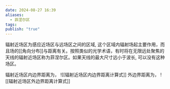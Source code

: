 ```yaml
---
date: 2024-08-27 16:39
aliases:
  - 菲涅尔区
tags: 
publish: "true"
---
```

辐射近场区为感应近场区与远场区之间的区域,  这个区域内辐射场起主要作用，而且场的[[角向分布]]与距离有关。按照类似的光学术语，有时将在无限远处聚焦的天线的辐射近场区称为菲涅尔区。如果天线的最大尺寸远小于波长, 可以没有这种场区。

辐射近场区内边界距离为，
![[辐射近场区内边界距离计算式]]
外边界距离为，
![[辐射近场区外边界距离计算式]]
